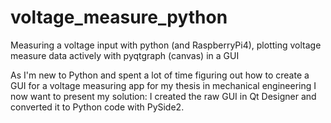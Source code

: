 # voltage_measure_python
Measuring a voltage input with python (and RaspberryPi4), plotting voltage measure data actively with pyqtgraph (canvas) in a GUI


As I'm new to Python and spent a lot of time figuring out how to create a GUI for a voltage measuring app for my thesis in mechanical engineering I now want to present my solution:
I created the raw GUI in Qt Designer and converted it to Python code with PySide2.
